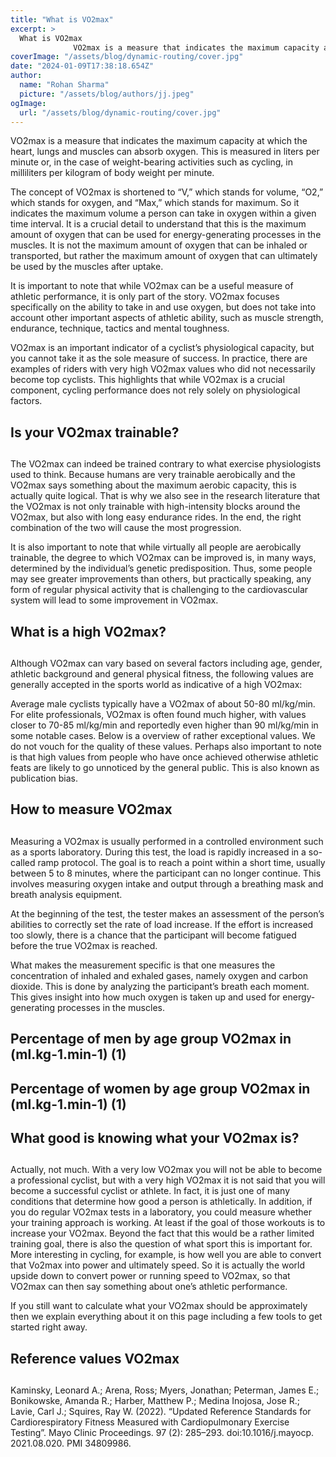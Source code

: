 ```yaml
---
title: "What is VO2max"
excerpt: >
  What is VO2max
              VO2max is a measure that indicates the maximum capacity at which the heart, lungs and muscles can absorb oxygen. This is measured in liters per minute or, in the case...
coverImage: "/assets/blog/dynamic-routing/cover.jpg"
date: "2024-01-09T17:38:18.654Z"
author:
  name: "Rohan Sharma"
  picture: "/assets/blog/authors/jj.jpeg"
ogImage:
  url: "/assets/blog/dynamic-routing/cover.jpg"
---
```


VO2max is a measure that indicates the maximum capacity at which the heart, lungs and muscles can absorb oxygen. This is measured in liters per minute or, in the case of weight-bearing activities such as cycling, in milliliters per kilogram of body weight per minute.


The concept of VO2max is shortened to “V,” which stands for volume, “O2,” which stands for oxygen, and “Max,” which stands for maximum. So it indicates the maximum volume a person can take in oxygen within a given time interval. It is a crucial detail to understand that this is the maximum amount of oxygen that can be used for energy-generating processes in the muscles. It is not the maximum amount of oxygen that can be inhaled or transported, but rather the maximum amount of oxygen that can ultimately be used by the muscles after uptake.


It is important to note that while VO2max can be a useful measure of athletic performance, it is only part of the story. VO2max focuses specifically on the ability to take in and use oxygen, but does not take into account other important aspects of athletic ability, such as muscle strength, endurance, technique, tactics and mental toughness.


VO2max is an important indicator of a cyclist’s physiological capacity, but you cannot take it as the sole measure of success. In practice, there are examples of riders with very high VO2max values who did not necessarily become top cyclists. This highlights that while VO2max is a crucial component, cycling performance does not rely solely on physiological factors.


## 

## 

## 

## 

## Is your VO2max trainable?

## 

## 

## 

## 

## 

The VO2max can indeed be trained contrary to what exercise physiologists used to think. Because humans are very trainable aerobically and the VO2max says something about the maximum aerobic capacity, this is actually quite logical. That is why we also see in the research literature that the VO2max is not only trainable with high-intensity blocks around the VO2max, but also with long easy endurance rides. In the end, the right combination of the two will cause the most progression.


It is also important to note that while virtually all people are aerobically trainable, the degree to which VO2max can be improved is, in many ways, determined by the individual’s genetic predisposition. Thus, some people may see greater improvements than others, but practically speaking, any form of regular physical activity that is challenging to the cardiovascular system will lead to some improvement in VO2max.


## 

## 

## 

## 

## What is a high VO2max?

## 

## 

## 

Although VO2max can vary based on several factors including age, gender, athletic background and general physical fitness, the following values are generally accepted in the sports world as indicative of a high VO2max:


Average male cyclists typically have a VO2max of about 50-80 ml/kg/min. For elite professionals, VO2max is often found much higher, with values closer to 70-85 ml/kg/min and reportedly even higher than 90 ml/kg/min in some notable cases. Below is a overview of rather exceptional values. We do not vouch for the quality of these values. Perhaps also important to note is that high values from people who have once achieved otherwise athletic feats are likely to go unnoticed by the general public. This is also known as publication bias.


## 

## 

## 

## 

## 

## 

## 

## 

## 

## How to measure VO2max

## 

## 

## 

## 

## 

Measuring a VO2max is usually performed in a controlled environment such as a sports laboratory. During this test, the load is rapidly increased in a so-called ramp protocol. The goal is to reach a point within a short time, usually between 5 to 8 minutes, where the participant can no longer continue. This involves measuring oxygen intake and output through a breathing mask and breath analysis equipment.


At the beginning of the test, the tester makes an assessment of the person’s abilities to correctly set the rate of load increase. If the effort is increased too slowly, there is a chance that the participant will become fatigued before the true VO2max is reached.


What makes the measurement specific is that one measures the concentration of inhaled and exhaled gases, namely oxygen and carbon dioxide. This is done by analyzing the participant’s breath each moment. This gives insight into how much oxygen is taken up and used for energy-generating processes in the muscles.


## 

## 

## 

## 

## 

## 

## 

## 

## 

## 

## 

## Percentage of men by age group VO2max in (ml.kg-1.min-1) (1)

## 

## 

## 

## 

## 

## 

## 

## 

## 

## 

## Percentage of women by age group VO2max in (ml.kg-1.min-1) (1)

## 

## 

## 

## 

## What good is knowing what your VO2max is?

## 

## 

## 

## 

## 

Actually, not much. With a very low VO2max you will not be able to become a professional cyclist, but with a very high VO2max it is not said that you will become a successful cyclist or athlete. In fact, it is just one of many conditions that determine how good a person is athletically. In addition, if you do regular VO2max tests in a laboratory, you could measure whether your training approach is working. At least if the goal of those workouts is to increase your VO2max. Beyond the fact that this would be a rather limited training goal, there is also the question of what sport this is important for. More interesting in cycling, for example, is how well you are able to convert that Vo2max into power and ultimately speed. So it is actually the world upside down to convert power or running speed to VO2max, so that VO2max can then say something about one’s athletic performance.


If you still want to calculate what your VO2max should be approximately then we explain everything about it on this page including a few tools to get started right away.


## 

## 

## 

## 

## 

## Reference values VO2max

## 

## 

## 

## 

## 

## 

Kaminsky, Leonard A.; Arena, Ross; Myers, Jonathan; Peterman, James E.; Bonikowske, Amanda R.; Harber, Matthew P.; Medina Inojosa, Jose R.; Lavie, Carl J.; Squires, Ray W. (2022). “Updated Reference Standards for Cardiorespiratory Fitness Measured with Cardiopulmonary Exercise Testing”. Mayo Clinic Proceedings. 97 (2): 285–293. doi:10.1016/j.mayocp. 2021.08.020. PMI 34809986.
